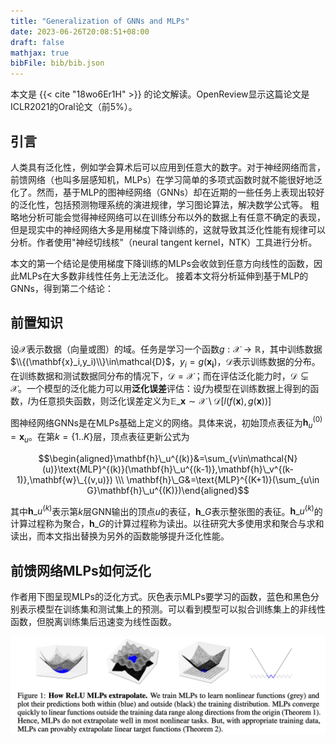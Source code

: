 ```yaml
---
title: "Generalization of GNNs and MLPs"
date: 2023-06-26T20:08:51+08:00
draft: false
mathjax: true
bibFile: bib/bib.json
---
```


本文是 {{< cite "18wo6Er1H" >}} 的论文解读。OpenReview显示这篇论文是ICLR2021的Oral论文（前5%）。

## 引言

人类具有泛化性，例如学会算术后可以应用到任意大的数字。对于神经网络而言，前馈网络（也叫多层感知机，MLPs）在学习简单的多项式函数时就不能很好地泛化了。然而，基于MLP的图神经网络（GNNs）却在近期的一些任务上表现出较好的泛化性，包括预测物理系统的演进规律，学习图论算法，解决数学公式等。
粗略地分析可能会觉得神经网络可以在训练分布以外的数据上有任意不确定的表现，但是现实中的神经网络大多是用梯度下降训练的，这就导致其泛化性能有规律可以分析。作者使用"神经切线核"（neural tangent kernel，NTK）工具进行分析。

本文的第一个结论是使用梯度下降训练的MLPs会收敛到任意方向线性的函数，因此MLPs在大多数非线性任务上无法泛化。
接着本文将分析延伸到基于MLP的GNNs，得到第二个结论：

## 前置知识

设$\mathcal{X}$表示数据（向量或图）的域。任务是学习一个函数$g:\mathcal{X}\to \mathbb{R}$，其中训练数据$\\{(\mathbf{x}_i,y_i)\\}\in\mathcal{D}$，$y_i=g(\mathbf{x_i})$，$\mathcal{D}$表示训练数据的分布。在训练数据和测试数据同分布的情况下，$\mathcal{D}=\mathcal{X}$；而在评估泛化能力时，$\mathcal{D}
\subsetneq\mathcal{X}$。一个模型的泛化能力可以用**泛化误差**评估：设$f$为模型在训练数据上得到的函数，$l$为任意损失函数，则泛化误差定义为$\mathbb{E}\_{\mathbf{x}\sim \mathcal{X} \setminus \mathcal{D}}[l(f(\mathbf{x}), g(\mathbf{x}))]$

图神经网络GNNs是在MLPs基础上定义的网络。具体来说，初始顶点表征为$\mathbf{h}_u^{(0)}=\mathbf{x}_u$。在第$k=\{1..K\}$层，顶点表征更新公式为

$$\begin{aligned}\mathbf{h}\_u^{(k)}&=\sum_{v\in\mathcal{N}(u)}\text{MLP}^{(k)}(\mathbf{h}\_u^{(k-1)},\mathbf{h}\_v^{(k-1)},\mathbf{w}\_{(v,u)}) \\\ 
\mathbf{h}\_G&=\text{MLP}^{(K+1)}(\sum_{u\in G}\mathbf{h}\_u^{(K)})\end{aligned}$$

其中$\mathbf{h}\_u^{(k)}$表示第$k$层GNN输出的顶点$u$的表征，$\mathbf{h}\_G$表示整张图的表征。$\mathbf{h}\_u^{(k)}$的计算过程称为聚合，$\mathbf{h}\_G$的计算过程称为读出。以往研究大多使用求和聚合与求和读出，而本文指出替换为另外的函数能够提升泛化性能。

## 前馈网络MLPs如何泛化

作者用下图呈现MLPs的泛化方式。灰色表示MLPs要学习的函数，蓝色和黑色分别表示模型在训练集和测试集上的预测。可以看到模型可以拟合训练集上的非线性函数，但脱离训练集后迅速变为线性函数。

<img src="iShot_2023-06-26_20.54.05.png" />

